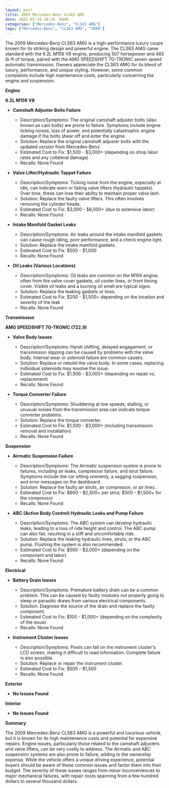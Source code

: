 ```yaml
---
layout: post
title: 2009 Mercedes-Benz CLS63 AMG
date: 2025-03-19 10:29 -0400
categories: ["Mercedes-Benz", "CLS63 AMG"]
tags: ["Mercedes-Benz", "CLS63 AMG", "2009"]
---
```

The 2009 Mercedes-Benz CLS63 AMG is a high-performance luxury coupe known for its striking design and powerful engine. The CLS63 AMG came standard with the 6.2L M156 V8 engine, producing 507 horsepower and 465 lb-ft of torque, paired with the AMG SPEEDSHIFT 7G-TRONIC seven-speed automatic transmission. Owners appreciate the CLS63 AMG for its blend of luxury, performance, and unique styling. However, some common complaints include high maintenance costs, particularly concerning the engine and suspension.

**Engine**

**6.2L M156 V8**

*   **Camshaft Adjuster Bolts Failure**
    *   Description/Symptoms: The original camshaft adjuster bolts (also known as cam bolts) are prone to failure. Symptoms include engine ticking noises, loss of power, and potentially catastrophic engine damage if the bolts shear off and enter the engine.
    *   Solution: Replace the original camshaft adjuster bolts with the updated version from Mercedes-Benz.
    *   Estimated Cost to Fix: $1,500 - $3,000+ (depending on shop labor rates and any collateral damage)
    *   Recalls: None Found

*   **Valve Lifter/Hydraulic Tappet Failure**
    *   Description/Symptoms: Ticking noise from the engine, especially at idle, can indicate worn or failing valve lifters (hydraulic tappets). Over time, these can lose their ability to maintain proper valve lash.
    *   Solution: Replace the faulty valve lifters. This often involves removing the cylinder heads.
    *   Estimated Cost to Fix: $3,000 - $6,000+ (due to extensive labor)
    *   Recalls: None Found

*   **Intake Manifold Gasket Leaks**
    *   Description/Symptoms: Air leaks around the intake manifold gaskets can cause rough idling, poor performance, and a check engine light.
    *   Solution: Replace the intake manifold gaskets.
    *   Estimated Cost to Fix: $500 - $1,000
    *   Recalls: None Found

*   **Oil Leaks (Various Locations)**
    *   Description/Symptoms: Oil leaks are common on the M156 engine, often from the valve cover gaskets, oil cooler lines, or front timing cover. Visible oil leaks and a burning oil smell are typical signs.
    *   Solution: Replace the leaking gaskets or lines.
    *   Estimated Cost to Fix: $200 - $1,500+ depending on the location and severity of the leak
    *   Recalls: None Found

**Transmission**

**AMG SPEEDSHIFT 7G-TRONIC (722.9)**

*   **Valve Body Issues**
    *   Description/Symptoms: Harsh shifting, delayed engagement, or transmission slipping can be caused by problems with the valve body. Internal wear or solenoid failure are common causes.
    *   Solution: Replace or rebuild the valve body. In some cases, replacing individual solenoids may resolve the issue.
    *   Estimated Cost to Fix: $1,500 - $3,000+ (depending on repair vs. replacement)
    *   Recalls: None Found

*   **Torque Converter Failure**
    *   Description/Symptoms: Shuddering at low speeds, stalling, or unusual noises from the transmission area can indicate torque converter problems.
    *   Solution: Replace the torque converter.
    *   Estimated Cost to Fix: $1,500 - $3,000+ (including transmission removal and installation)
    *   Recalls: None Found

**Suspension**

*   **Airmatic Suspension Failure**
    *   Description/Symptoms: The Airmatic suspension system is prone to failures, including air leaks, compressor failure, and strut failure. Symptoms include the car sitting unevenly, a sagging suspension, and error messages on the dashboard.
    *   Solution: Replace the faulty air struts, air compressor, or air lines.
    *   Estimated Cost to Fix: $800 - $2,500+ per strut; $500 - $1,500+ for the compressor
    *   Recalls: None Found

*   **ABC (Active Body Control) Hydraulic Leaks and Pump Failure**
    *   Description/Symptoms: The ABC system can develop hydraulic leaks, leading to a loss of ride height and control. The ABC pump can also fail, resulting in a stiff and uncomfortable ride.
    *   Solution: Replace the leaking hydraulic lines, struts, or the ABC pump. Flushing the system is also recommended.
    *   Estimated Cost to Fix: $500 - $3,000+ (depending on the component and labor)
    *   Recalls: None Found

**Electrical**

*   **Battery Drain Issues**
    *   Description/Symptoms: Premature battery drain can be a common problem. This can be caused by faulty modules not properly going to sleep or parasitic draws from various electrical components.
    *   Solution: Diagnose the source of the drain and replace the faulty component.
    *   Estimated Cost to Fix: $100 - $1,000+ (depending on the complexity of the issue)
    *   Recalls: None Found

*   **Instrument Cluster Issues**
    *   Description/Symptoms: Pixels can fail on the instrument cluster's LCD screen, making it difficult to read information. Complete failure is also possible.
    *   Solution: Replace or repair the instrument cluster.
    *   Estimated Cost to Fix: $500 - $1,500
    *   Recalls: None Found

**Exterior**

*   **No Issues Found**

**Interior**

*   **No Issues Found**

**Summary**

The 2009 Mercedes-Benz CLS63 AMG is a powerful and luxurious vehicle, but it is known for its high maintenance costs and potential for expensive repairs. Engine issues, particularly those related to the camshaft adjusters and valve lifters, can be very costly to address. The Airmatic and ABC suspension systems are also prone to failure, adding to the ownership expense. While the vehicle offers a unique driving experience, potential buyers should be aware of these common issues and factor them into their budget. The severity of these issues ranges from minor inconveniences to major mechanical failures, with repair costs spanning from a few hundred dollars to several thousand dollars.

